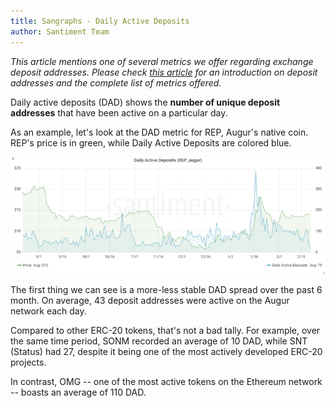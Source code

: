 ```yaml
---
title: Sangraphs - Daily Active Deposits
author: Santiment Team
---
```


*This article mentions one of several metrics we offer regarding
exchange deposit addresses. Please check* [*this
article*](/sangraphs/metrics/deposit-addresses)
*for an introduction on deposit addresses and the complete list of
metrics offered.*

Daily active deposits (DAD) shows the **number of unique deposit
addresses** that have been active on a particular day.

As an example, let's look at the DAD metric for REP, Augur's native
coin. REP's price is in green, while Daily Active Deposits are colored
blue.

[![](dad-augur-2-768x286.png)](https://santiment.net/wp-content/uploads/2019/02/dad-augur-2.png)

The first thing we can see is a more-less stable DAD spread over the
past 6 month. On average, 43 deposit addresses were active on the Augur
network each day.

Compared to other ERC-20 tokens, that's not a bad tally. For example,
over the same time period, SONM recorded an average of 10 DAD, while SNT
(Status) had 27, despite it being one of the most actively developed
ERC-20 projects.

In contrast, OMG -- one of the most active tokens on the Ethereum
network -- boasts an average of 110 DAD.
